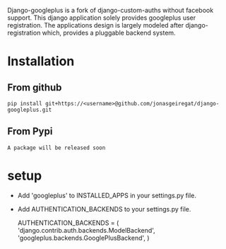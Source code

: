 Django-googleplus is a fork of django-custom-auths without facebook support.
This django application solely provides googleplus user registration.
The applications design is largely modeled after django-registration which,
provides a pluggable backend system.


# Installation
From github
-----------
    pip install git+https://<username>@github.com/jonasgeiregat/django-googleplus.git
From Pypi
-----------
    A package will be released soon


# setup
* Add 'googleplus' to INSTALLED_APPS in your settings.py file.
* Add AUTHENTICATION_BACKENDS to your settings.py file.


    AUTHENTICATION_BACKENDS = (
        'django.contrib.auth.backends.ModelBackend',
        'googleplus.backends.GooglePlusBackend',
    )



